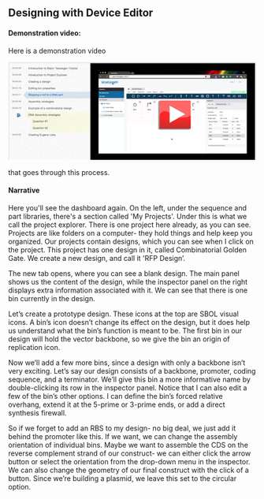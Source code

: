 ## Designing with Device Editor

#### Demonstration video:

Here is a demonstration video

[![Video3](../../images/video3.png)](https://www.youtube.com/watch?v=rRCAbQKYZAM)

that goes through this process.

#### Narrative

Here you'll see the dashboard again. On the left, under the sequence and part libraries, there's a section called 'My Projects'. Under this is what we call the project explorer. There is one project here already, as you can see. Projects are like folders on a computer- they hold things and help keep you organized. Our projects contain designs, which you can see when I click on the project. This project has one design in it, called Combinatorial Golden Gate. We create a new design, and call it 'RFP Design’. 

The new tab opens, where you can see a blank design. The main panel shows us the content of the design, while the inspector panel on the right displays extra information associated with it. We can see that there is one bin currently in the design.

Let’s create a prototype design. These icons at the top are SBOL visual icons. A bin’s icon doesn’t change its effect on the design, but it does help us understand what the bin’s function is meant to be. The first bin in our design will hold the vector backbone, so we give the bin an origin of replication icon. 

Now we’ll add a few more bins, since a design with only a backbone isn’t very exciting. Let’s say our design consists of a backbone, promoter, coding sequence, and a terminator. We’ll give this bin a more informative name by double-clicking its row in the inspector panel. Notice that I can also edit a few of the bin’s other options. I can define the bin’s forced relative overhang, extend it at the 5-prime or 3-prime ends, or add a direct synthesis firewall.

So if we forget to add an RBS to my design- no big deal, we just add it behind the promoter like this. If we want, we can change the assembly orientation of individual bins. Maybe we want to assemble the CDS on the reverse complement strand of our construct- we can either click the arrow button or select the orientation from the drop-down menu in the inspector. We can also change the geometry of our final construct with the click of a button. Since we’re building a plasmid, we leave this set to the circular option.